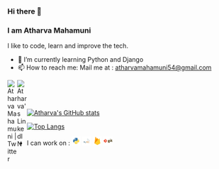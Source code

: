 ### Hi there 👋

### I am Atharva Mahamuni </br>
I like to code, learn and improve the tech.


<!--
**AtharvaMahamuni/AtharvaMahamuni** is a ✨ _special_ ✨ repository because its `README.md` (this file) appears on your GitHub profile.

Here are some ideas to get you started:

- 🔭 I’m currently working on ...
- 🌱 I’m currently learning ...
- 👯 I’m looking to collaborate on ...
- 🤔 I’m looking for help with ...
- 💬 Ask me about ...
- 📫 How to reach me: ...
- 😄 Pronouns: ...
- ⚡ Fun fact: ...
-->

- 🌱 I’m currently learning Python and Django
- 📫 How to reach me: Mail me at : atharvamahamuni54@gmail.com 


<a href="https://twitter.com/_atharvmahamuni">
  <img align="left" alt="Atharva Mahamuni | Twitter" width="22px" src="https://raw.githubusercontent.com/peterthehan/peterthehan/master/assets/twitter.svg" />
</a>

<a href="https://www.linkedin.com/in/atharva-mahamuni-575138179/">
  <img align="left" alt="Atharva's LinkedIN" width="22px" src="https://raw.githubusercontent.com/peterthehan/peterthehan/master/assets/linkedin.svg" />
</a>

</br></br>
</br>

[![Atharva's GitHub stats](https://github-readme-stats.vercel.app/api?username=AtharvaMahamuni)](https://github.com/AtharvaMahamuni/github-readme-stats)

[![Top Langs](https://github-readme-stats.vercel.app/api/top-langs/?username=AtharvaMahamuni&layout=compact)](https://github.com/AtharvaMahamuni/github-readme-stats)


* I can work on : 
<code><img height="20" src="https://raw.githubusercontent.com/github/explore/80688e429a7d4ef2fca1e82350fe8e3517d3494d/topics/python/python.png"></code>
<code><img height="20" src="https://raw.githubusercontent.com/github/explore/80688e429a7d4ef2fca1e82350fe8e3517d3494d/topics/mysql/mysql.png"></code>
<code><img height="20" src="https://raw.githubusercontent.com/github/explore/80688e429a7d4ef2fca1e82350fe8e3517d3494d/topics/firebase/firebase.png"></code>
<code><img height="20" src="https://raw.githubusercontent.com/github/explore/80688e429a7d4ef2fca1e82350fe8e3517d3494d/topics/git/git.png"></code>

